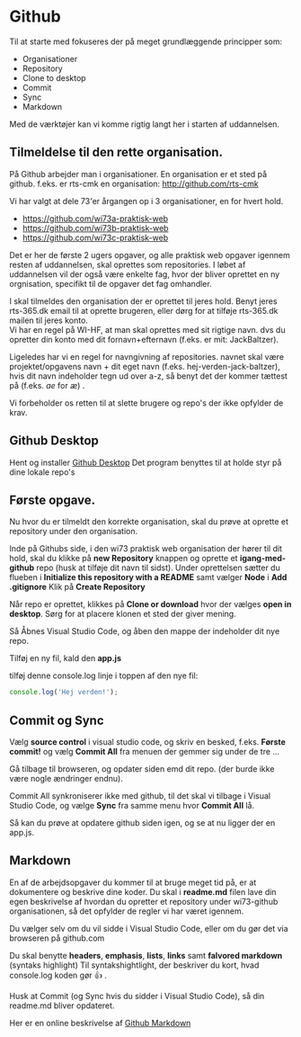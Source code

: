 # Github

Til at starte med fokuseres der på meget grundlæggende principper som:
* Organisationer
* Repository
* Clone to desktop
* Commit
* Sync
* Markdown

Med de værktøjer kan vi komme rigtig langt her i starten af uddannelsen.

## Tilmeldelse til den rette organisation.

På Github arbejder man i organisationer. En organisation er et sted på github.
f.eks. er rts-cmk en organisation: http://github.com/rts-cmk

Vi har valgt at dele 73'er årgangen op i 3 organisationer, en for hvert hold.

* https://github.com/wi73a-praktisk-web
* https://github.com/wi73b-praktisk-web
* https://github.com/wi73c-praktisk-web

Det er her de første 2 ugers opgaver, og alle praktisk web opgaver igennem resten af uddannelsen, skal oprettes som repositories. 
I løbet af uddannelsen vil der også være enkelte fag, hvor der bliver oprettet en ny orgnisation, specifikt til de opgaver det fag omhandler. 

I skal tilmeldes den organisation der er oprettet til jeres hold. Benyt jeres rts-365.dk email til at oprette brugeren, eller dørg for at tilføje rts-365.dk mailen til jeres konto.  
Vi har en regel på WI-HF, at man skal oprettes med sit rigtige navn. dvs du opretter din konto med dit fornavn+efternavn (f.eks. er mit: JackBaltzer).

Ligeledes har vi en regel for navngivning af repositories.
navnet skal være projektet/opgavens navn + dit eget navn (f.eks. hej-verden-jack-baltzer), hvis dit navn indeholder tegn ud over a-z, så benyt det der kommer tættest på (f.eks. *ae* for *æ*) .

Vi forbeholder os retten til at slette brugere og repo's der ikke opfylder de krav.

## Github Desktop
Hent og installer [Github Desktop](https://desktop.github.com/)
Det program benyttes til at holde styr på dine lokale repo's


## Første opgave.
Nu hvor du er tilmeldt den korrekte organisation, skal du prøve at oprette et repository under den organisation.

Inde på Githubs side, i den wi73 praktisk web organisation der hører til dit hold, skal du klikke på **new Repository** knappen og oprette et **igang-med-github** repo (husk at tilføje dit navn til sidst).
Under oprettelsen sætter du flueben i **Initialize this repository with a README** samt vælger **Node** i **Add .gitignore**
Klik på **Create Repository**


Når repo er oprettet, klikkes på **Clone or download** hvor der vælges **open in desktop**.
Sørg for at placere klonen et sted der giver mening.



Så Åbnes Visual Studio Code, og åben den mappe der indeholder dit nye repo.


Tilføj en ny fil, kald den **app.js**


tilføj denne console.log linje i toppen af den nye fil:
```javascript
console.log('Hej verden!');
```

## Commit og Sync
Vælg **source control** i visual studio code, og skriv en besked, f.eks. **Første commit!** og vælg **Commit All** fra menuen der gemmer sig under de tre ... 


Gå tilbage til browseren, og opdater siden emd dit repo. (der burde ikke være nogle ændringer endnu).

Commit All synkroniserer ikke med github, til det skal vi tilbage i Visual Studio Code, og vælge **Sync** fra samme menu hvor **Commit All** lå.

Så kan du prøve at opdatere github siden igen, og se at nu ligger der en app.js.


## Markdown
En af de arbejdsopgaver du kommer til at bruge meget tid på, er at dokumentere og beskrive dine koder. 
Du skal i **readme.md** filen lave din egen beskrivelse af hvordan du opretter et repository under wi73-github organisationen, så det opfylder de regler vi har været igennem.

Du vælger selv om du vil sidde i Visual Studio Code, eller om du gør det via browseren på github.com 

Du skal benytte **headers**, **emphasis**, **lists**, **links** samt **falvored markdown** (syntaks highlight) 
Til syntakshightlight, der beskriver du kort, hvad console.log koden gør :+1: . 

Husk at Commit (og Sync hvis du sidder i Visual Studio Code), så din readme.md bliver opdateret.

Her er en online beskrivelse af [Github Markdown](https://guides.github.com/features/mastering-markdown/)
